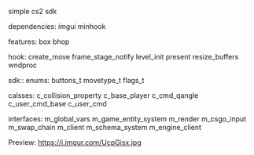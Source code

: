 simple cs2 sdk

dependencies:
  imgui
  minhook

features:
  box
  bhop

hook:
  create_move
  frame_stage_notify
  level_init
  present
  resize_buffers
  wndproc

sdk::
 enums:
  buttons_t
  movetype_t
  flags_t

 calsses:
  c_collision_property 
  c_base_player
  c_cmd_qangle
  c_user_cmd_base
  c_user_cmd

 interfaces:
  m_global_vars
  m_game_entity_system
  m_render
  m_csgo_input
  m_swap_chain
  m_client
  m_schema_system
  m_engine_client

Preview:
https://i.imgur.com/UcpGisx.jpg
